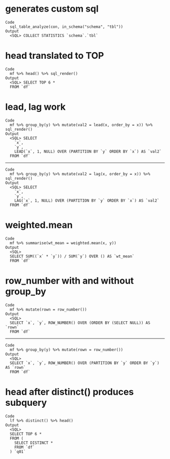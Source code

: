 # generates custom sql

    Code
      sql_table_analyze(con, in_schema("schema", "tbl"))
    Output
      <SQL> COLLECT STATISTICS `schema`.`tbl`

# head translated to TOP

    Code
      mf %>% head() %>% sql_render()
    Output
      <SQL> SELECT TOP 6 *
      FROM `df`

# lead, lag work

    Code
      mf %>% group_by(y) %>% mutate(val2 = lead(x, order_by = x)) %>% sql_render()
    Output
      <SQL> SELECT
        `x`,
        `y`,
        LEAD(`x`, 1, NULL) OVER (PARTITION BY `y` ORDER BY `x`) AS `val2`
      FROM `df`

---

    Code
      mf %>% group_by(y) %>% mutate(val2 = lag(x, order_by = x)) %>% sql_render()
    Output
      <SQL> SELECT
        `x`,
        `y`,
        LAG(`x`, 1, NULL) OVER (PARTITION BY `y` ORDER BY `x`) AS `val2`
      FROM `df`

# weighted.mean

    Code
      mf %>% summarise(wt_mean = weighted.mean(x, y))
    Output
      <SQL>
      SELECT SUM((`x` * `y`)) / SUM(`y`) OVER () AS `wt_mean`
      FROM `df`

# row_number with and without group_by

    Code
      mf %>% mutate(rown = row_number())
    Output
      <SQL>
      SELECT `x`, `y`, ROW_NUMBER() OVER (ORDER BY (SELECT NULL)) AS `rown`
      FROM `df`

---

    Code
      mf %>% group_by(y) %>% mutate(rown = row_number())
    Output
      <SQL>
      SELECT `x`, `y`, ROW_NUMBER() OVER (PARTITION BY `y` ORDER BY `y`) AS `rown`
      FROM `df`

# head after distinct() produces subquery

    Code
      lf %>% distinct() %>% head()
    Output
      <SQL>
      SELECT TOP 6 *
      FROM (
        SELECT DISTINCT *
        FROM `df`
      ) `q01`

